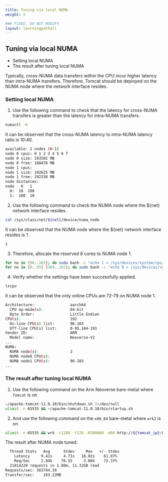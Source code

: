 ```yaml
---
title: Tuning via local NUMA
weight: 5

### FIXED, DO NOT MODIFY
layout: learningpathall
---
```


## Tuning via local NUMA
- Setting local NUMA
- The result after tuning local NUMA

Typically, cross-NUMA data transfers within the CPU incur higher latency than intra-NUMA transfers. Therefore, Tomcat should be deployed on the NUMA node where the network interface resides.

### Setting local NUMA

1. Use the following command to check that the latency for cross-NUMA transfers is greater than the latency for intra-NUMA transfers.
```bash
numactl -H
```

It can be observed that the cross-NUMA latency to intra-NUMA latency ratio is 10:40.
```bash
available: 2 nodes (0-1)
node 0 cpus: 0 1 2 3 4 5 6 7
node 0 size: 193502 MB
node 0 free: 188478 MB
node 1 cpus:
node 1 size: 192625 MB
node 1 free: 192338 MB
node distances:
node   0   1
  0:  10  100
  1:  100  10
```

2. Use the following command to check the NUMA node where the ${net} network interface resides.
```bash
cat /sys/class/net/${net}/device/numa_node
```
It can be observed that the NUMA node where the ${net} network interface resides is 1.
```bash
1
```

3. Therefore, allocate the reserved 8 cores to NUMA node 1.
```bash
for no in {96..103}; do sudo bash -c "echo 1 > /sys/devices/system/cpu/cpu${no}/online"; done
for no in {0..95} {104..191}; do sudo bash -c "echo 0 > /sys/devices/system/cpu/cpu${no}/online"; done
```

4. Verify whether the settings have been successfully applied.
```bash
lscpu
```

It can be observed that the only online CPUs are 72-79 on NUMA node 1.
```bash
Architecture:                aarch64
  CPU op-mode(s):            64-bit
  Byte Order:                Little Endian
CPU(s):                      192
  On-line CPU(s) list:       96-103
  Off-line CPU(s) list:      0-95,104-191
Vendor ID:                   ARM
  Model name:                Neoverse-V2
...
NUMA:
  NUMA node(s):              2
  NUMA node0 CPU(s):
  NUMA node1 CPU(s):         96-103
...
```

### The result after tuning local NUMA

1. Use the following command on the Arm Neoverse bare-metal where `Tomcat` is on
```bash
~/apache-tomcat-11.0.10/bin/shutdown.sh 2>/dev/null
ulimit -n 65535 && ~/apache-tomcat-11.0.10/bin/startup.sh
```

2. And use the following command on the `x86_64` bare-metal where `wrk2` is on
```bash
ulimit -n 65535 && wrk -c1280 -t128 -R500000 -d60 http://${tomcat_ip}:8080/examples/servlets/servlet/HelloWorldExample
```

The result after NUMA node tuned:
```bash
  Thread Stats   Avg      Stdev     Max   +/- Stdev
    Latency     9.41s     4.71s   18.02s    61.07%
    Req/Sec     2.84k    76.55     3.06k    72.37%
  21814220 requests in 1.00m, 11.32GB read
Requests/sec: 363744.39
Transfer/sec:    193.22MB
```
